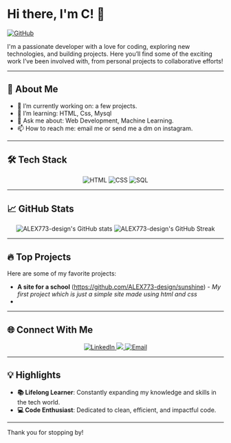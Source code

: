 # Hi there, I'm C! 👋

[![GitHub](https://img.shields.io/github/followers/ALEX773-design?label=Github&style=for-the-badge)](https://github.com/ALEX773-design)

I'm a passionate developer with a love for coding, exploring new technologies, and building projects. Here you’ll find some of the exciting work I’ve been involved with, from personal projects to collaborative efforts!

---

## 🚀 About Me

- 🔭 I’m currently working on: a few projects.
- 🌱 I’m learning: HTML, Css, Mysql
- 💬 Ask me about: Web Development, Machine Learning.
- 📫 How to reach me: email me or send me a dm on instagram.

---

## 🛠️ Tech Stack

<div align="center">
  <img src="https://img.shields.io/badge/-HTML-E34F26?logo=html5&logoColor=white&style=for-the-badge" alt="HTML">
  <img src="https://img.shields.io/badge/-CSS-1572B6?logo=css3&logoColor=white&style=for-the-badge" alt="CSS">
  <img src="https://img.shields.io/badge/-SQL-4479A1?logo=MySQL&logoColor=white&style=for-the-badge" alt="SQL">
</div>

---

## 📈 GitHub Stats

<div align="center">
  <img src="https://github-readme-stats.vercel.app/api?username=ALEX773-design&show_icons=true&theme=radical&hide=issues&count_private=true" alt="ALEX773-design's GitHub stats" />
  <img src="https://github-readme-streak-stats.herokuapp.com/?user=ALEX773-design&theme=radical" alt="ALEX773-design's GitHub Streak" />
</div>

---

## 🔥 Top Projects

Here are some of my favorite projects:

- **A site for a school** (https://github.com/ALEX773-design/sunshine) - _My first project which is just a simple site made using html and css_
- 

---

## 🌐 Connect With Me

<p align="center">
  <a href="https://www.linkedin.com/in/chandan-dasgupta-50b84a336?" target="_blank">
    <img src="https://img.shields.io/badge/-LinkedIn-0077B5?logo=linkedin&logoColor=white&style=for-the-badge" alt="LinkedIn" />
  </a>
  <a href="https://instagram.com/al__13247" target="_blank">
    <img src="https://img.shields.io/badge/Instagram-E4405F?style=for-the-badge&logo=instagram&logoColor=white" />
  </a>
  <a href="mailto:aw819213@gmail.com">
    <img src="https://img.shields.io/badge/-Email-D14836?logo=gmail&logoColor=white&style=for-the-badge" alt="Email" />
  </a>
</p>

---

## 💡 Highlights

- **📚 Lifelong Learner**: Constantly expanding my knowledge and skills in the tech world.
- **💻 Code Enthusiast**: Dedicated to clean, efficient, and impactful code.

---

Thank you for stopping by! 
